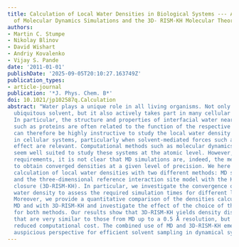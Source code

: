 ```yaml
---
title: Calculation of Local Water Densities in Biological Systems --- A Comparison
  of Molecular Dynamics Simulations and the 3D- RISM-KH Molecular Theory of Solvation
authors:
- Martin C. Stumpe
- Nikolay Blinov
- David Wishart
- Andriy Kovalenko
- Vijay S. Pande
date: '2011-01-01'
publishDate: '2025-09-05T20:10:27.163749Z'
publication_types:
- article-journal
publication: '*J. Phys. Chem. B*'
doi: 10.1021/jp102587q.Calculation
abstract: "Water plays a unique role in all living organisms. Not only is it nature's
  ubiquitous solvent, but it also actively takes part in many cellular processes.
  In particular, the structure and properties of interfacial water near biomolecules
  such as proteins are often related to the function of the respective molecule. It
  can therefore be highly instructive to study the local water density around solutes
  in cellular systems, particularly when solvent-mediated forces such as the hydrophobic
  effect are relevant. Computational methods such as molecular dynamics (MD) simulations
  seem well suited to study these systems at the atomic level. However, due to sampling
  requirements, it is not clear that MD simulations are, indeed, the method of choice
  to obtain converged densities at a given level of precision. We here compare the
  calculation of local water densities with two different methods: MD simulations
  and the three-dimensional reference interaction site model with the Kovalenko-Hirata
  closure (3D-RISM-KH). In particular, we investigate the convergence of the local
  water density to assess the required simulation times for different levels of resolution.
  Moreover, we provide a quantitative comparison of the densities calculated with
  MD and with 3D-RISM-KH and investigate the effect of the choice of the water model
  for both methods. Our results show that 3D-RISM-KH yields density distributions
  that are very similar to those from MD up to a 0.5 Å resolution, but for significantly
  reduced computational cost. The combined use of MD and 3D-RISM-KH emerges as an
  auspicious perspective for efficient solvent sampling in dynamical systems."
---
```

